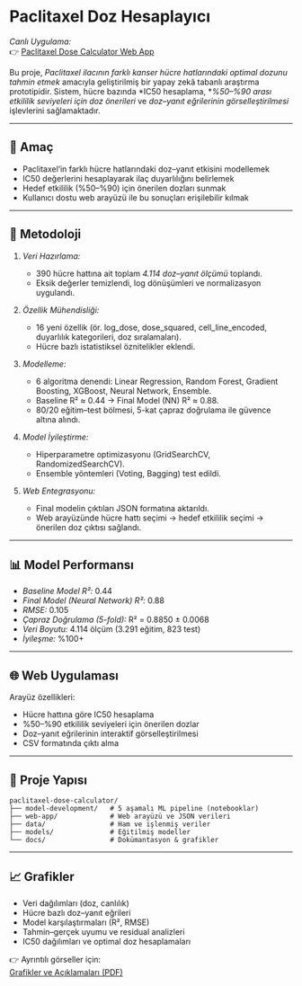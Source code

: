 # Paclitaxel Doz Hesaplayıcı

*Canlı Uygulama:*  
👉 [Paclitaxel Dose Calculator Web App](https://nisa439.github.io/paclitaxel-dose-calculator/web-app/)  

Bu proje, *Paclitaxel ilacının farklı kanser hücre hatlarındaki optimal dozunu tahmin etmek* amacıyla geliştirilmiş bir yapay zekâ tabanlı araştırma prototipidir. Sistem, hücre bazında *IC50 hesaplama, **%50–%90 arası etkililik seviyeleri için doz önerileri* ve *doz–yanıt eğrilerinin görselleştirilmesi* işlevlerini sağlamaktadır.  
  

---

## 🎯 Amaç
- Paclitaxel’in farklı hücre hatlarındaki doz–yanıt etkisini modellemek  
- IC50 değerlerini hesaplayarak ilaç duyarlılığını belirlemek  
- Hedef etkililik (%50–%90) için önerilen dozları sunmak  
- Kullanıcı dostu web arayüzü ile bu sonuçları erişilebilir kılmak  

---

## 🔬 Metodoloji
1. *Veri Hazırlama:*  
   - 390 hücre hattına ait toplam *4.114 doz–yanıt ölçümü* toplandı.  
   - Eksik değerler temizlendi, log dönüşümleri ve normalizasyon uygulandı.  

2. *Özellik Mühendisliği:*  
   - 16 yeni özellik (ör. log_dose, dose_squared, cell_line_encoded, duyarlılık kategorileri, doz sıralamaları).  
   - Hücre bazlı istatistiksel öznitelikler eklendi.  

3. *Modelleme:*  
   - 6 algoritma denendi: Linear Regression, Random Forest, Gradient Boosting, XGBoost, Neural Network, Ensemble.  
   - Baseline R² ≈ 0.44 → Final Model (NN) R² ≈ 0.88.  
   - 80/20 eğitim–test bölmesi, 5-kat çapraz doğrulama ile güvence altına alındı.  

4. *Model İyileştirme:*  
   - Hiperparametre optimizasyonu (GridSearchCV, RandomizedSearchCV).  
   - Ensemble yöntemleri (Voting, Bagging) test edildi.  

5. *Web Entegrasyonu:*  
   - Final modelin çıktıları JSON formatına aktarıldı.  
   - Web arayüzünde hücre hattı seçimi → hedef etkililik seçimi → önerilen doz çıktısı sağlandı.  

---

## 📊 Model Performansı
- *Baseline Model R²:* 0.44  
- *Final Model (Neural Network) R²:* 0.88  
- *RMSE:* 0.105  
- *Çapraz Doğrulama (5-fold):* R² = 0.8850 ± 0.0068  
- *Veri Boyutu:* 4.114 ölçüm (3.291 eğitim, 823 test)  
- *İyileşme:* %100+  

---

## 🌐 Web Uygulaması
Arayüz özellikleri:  
- Hücre hattına göre IC50 hesaplama  
- %50–%90 etkililik seviyeleri için önerilen dozlar  
- Doz–yanıt eğrilerinin interaktif görselleştirilmesi  
- CSV formatında çıktı alma  

---

## 📂 Proje Yapısı
```text
paclitaxel-dose-calculator/
├── model-development/   # 5 aşamalı ML pipeline (notebooklar)
├── web-app/             # Web arayüzü ve JSON verileri
├── data/                # Ham ve işlenmiş veriler
├── models/              # Eğitilmiş modeller
└── docs/                # Dokümantasyon & grafikler
```

---

## 📈 Grafikler
- Veri dağılımları (doz, canlılık)  
- Hücre bazlı doz–yanıt eğrileri  
- Model karşılaştırmaları (R², RMSE)  
- Tahmin–gerçek uyumu ve residual analizleri  
- IC50 dağılımları ve optimal doz hesaplamaları  

👉 Ayrıntılı görseller için:  
[Grafikler ve Açıklamaları (PDF)](docs/GRAFIKLER_VE_ACIKLAMALARI.pdf)  

